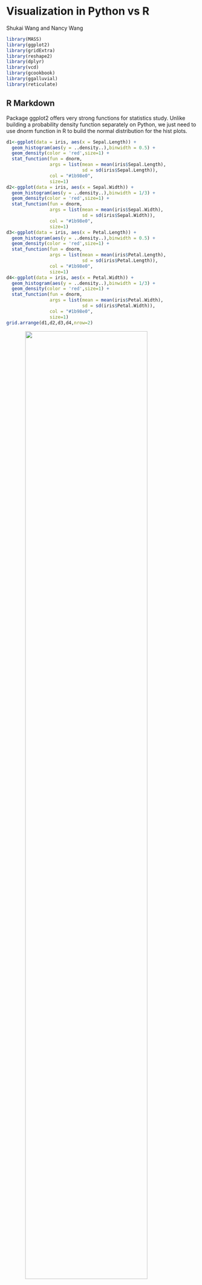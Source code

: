 # Visualization in Python vs R

Shukai Wang and Nancy Wang


```r
library(MASS)
library(ggplot2)
library(gridExtra)
library(reshape2)
library(dplyr)
library(vcd)
library(gcookbook)
library(ggalluvial)
library(reticulate)
```
   
## R Markdown
Package ggplot2 offers very strong functions for statistics study. Unlike building a probability density function separately on Python, we just need to use dnorm function in R to build the normal distribution for the hist plots.


```r
d1<-ggplot(data = iris, aes(x = Sepal.Length)) +
  geom_histogram(aes(y = ..density..),binwidth = 0.5) +
  geom_density(color = 'red',size=1) +
  stat_function(fun = dnorm,
                args = list(mean = mean(iris$Sepal.Length),
                            sd = sd(iris$Sepal.Length)),
                col = "#1b98e0",
                size=1)
d2<-ggplot(data = iris, aes(x = Sepal.Width)) +
  geom_histogram(aes(y = ..density..),binwidth = 1/3) +
  geom_density(color = 'red',size=1) +
  stat_function(fun = dnorm,
                args = list(mean = mean(iris$Sepal.Width),
                            sd = sd(iris$Sepal.Width)),
                col = "#1b98e0",
                size=1)
d3<-ggplot(data = iris, aes(x = Petal.Length)) +
  geom_histogram(aes(y = ..density..),binwidth = 0.5) +
  geom_density(color = 'red',size=1) +
  stat_function(fun = dnorm,
                args = list(mean = mean(iris$Petal.Length),
                            sd = sd(iris$Petal.Length)),
                col = "#1b98e0",
                size=1)
d4<-ggplot(data = iris, aes(x = Petal.Width)) +
  geom_histogram(aes(y = ..density..),binwidth = 1/3) +
  geom_density(color = 'red',size=1) +
  stat_function(fun = dnorm,
                args = list(mean = mean(iris$Petal.Width),
                            sd = sd(iris$Petal.Width)),
                col = "#1b98e0",
                size=1)
grid.arrange(d1,d2,d3,d4,nrow=2)
```

<img src="vis_in_python_vs_r_files/figure-html/unnamed-chunk-2-1.png" width="80%" style="display: block; margin: auto;" />

We can directly draw a box  plot for one feature. To draw for a few features together and show in one plot, we need the package reshape2 and its melt function, which is quite different from Python where we can input the whole dataframe directly and get the same result.


```r
ggplot(melt(iris), aes(x = variable, y = value)) + 
  geom_boxplot()
```

<img src="vis_in_python_vs_r_files/figure-html/unnamed-chunk-3-1.png" width="80%" style="display: block; margin: auto;" />





```r
ggplot(data = iris, mapping = aes(x = Sepal.Length, y = Sepal.Width, color=Species)) +
  geom_point()
```

<img src="vis_in_python_vs_r_files/figure-html/unnamed-chunk-4-1.png" width="80%" style="display: block; margin: auto;" />

The correlation of the features is an important index to analyze the multicollinearity of variables.To draw a heatmap to represent the correlation of all the features, the procedure based on ggplot2 is little more complex than using Python. We need to specify the value for x-axis, y-axis and filling. We use melt function again here to help us get the result.

```r
df <- iris
df <- subset(df, select=-Species)
cormat <- round(cor(df),2)
head(cormat)
```

```
##              Sepal.Length Sepal.Width Petal.Length Petal.Width
## Sepal.Length         1.00       -0.12         0.87        0.82
## Sepal.Width         -0.12        1.00        -0.43       -0.37
## Petal.Length         0.87       -0.43         1.00        0.96
## Petal.Width          0.82       -0.37         0.96        1.00
```

```r
melted_cormat <- melt(cormat)
#options(repr.plot.width=3,repr.plot.height=3)
ggplot(data = melted_cormat, aes(x=Var1, y=Var2, fill=value)) + 
  geom_tile()
```

<img src="vis_in_python_vs_r_files/figure-html/unnamed-chunk-5-1.png" width="80%" style="display: block; margin: auto;" />


On Python, we need to specify the variable for y-axis, otherwise the programming will has error. While here ggplot2 counts the number of variable for x-axis and does not allow to add another variable for y-axis. We should be careful about the difference when using bar plot on Python or R. Since the counts of each species are the same, we categorize the value of SepalLength to get the plot.

```r
df <- iris
df <- df %>% mutate(Sepal.Length=case_when(between(Sepal.Length,4,5) ~ '0',
                                           between(Sepal.Length,5,6) ~ '1',
                                           between(Sepal.Length,6,7) ~ '2',
                                           between(Sepal.Length,7,8) ~ '3',
                                           ))
ggplot(df, aes(x = Sepal.Length)) + 
    geom_bar()
```

<img src="vis_in_python_vs_r_files/figure-html/unnamed-chunk-6-1.png" width="80%" style="display: block; margin: auto;" />


It is more convenient to implement stacked barplot and grouped barplot on R compared with Python. We categorize the value of SepalLength to get the plot.

```r
df <- iris
df <- df %>% mutate(Sepal.Length=case_when(between(Sepal.Length,4,6) ~ '0',
                                           between(Sepal.Length,6,8) ~ '1'))
group <- ggplot(df, aes(x = Species, fill = Sepal.Length)) + 
    geom_bar(position = "dodge")
stack <- ggplot(df, aes(x = Species, fill = Sepal.Length)) + 
    geom_bar()
grid.arrange(group,stack,nrow=1)
```

<img src="vis_in_python_vs_r_files/figure-html/unnamed-chunk-7-1.png" width="80%" style="display: block; margin: auto;" />

From these two plots we can clearly see the relationship between species and the length of sepals. The lengths of Setosa's sepal are all less than 6.

We randomly generated a categorical data matrix to illustrate how we build a mosaic plot, which is used to show the proportions of categorical variables.


```r
#mosaic plot
# creating a random dataset 
# creating 6 rows
data_values <- matrix(c(80, 10, 15,
                        70, 86, 18, 
                        60, 30, 12,
                        90, 20, 25,
                        60, 96, 88, 
                        50, 20, 32))
```

```r
data <- as.table(
  matrix(
    data_values,
    
    # specifying the number of rows
    nrow = 6,
    byrow = TRUE,
    #create variable names
    dimnames = list(
      Random_Rows = c('A','B','C', 'D', 'E', 'F'),
      Random_Columns = c('col_1', 'col_2', 'col_3')
    )
  )
)
mosaic(data)
```

<img src="vis_in_python_vs_r_files/figure-html/unnamed-chunk-9-1.png" width="80%" style="display: block; margin: auto;" />
We use the tophitters2001 data set to implement the cleverland dot plot.

```r
#Load gcookbook for the tophitters2001 data set
tophit <- tophitters2001[1:25, ]
ggplot(tophit, aes(x = avg, y = reorder(name, avg))) +
  geom_point()
```

<img src="vis_in_python_vs_r_files/figure-html/unnamed-chunk-10-1.png" width="80%" style="display: block; margin: auto;" />



We use iris datset to build a contour plot. The results clear shows the ranges of variables.

```r
#contour plot
x <- as.numeric(as.character(iris$Sepal.Length))
y <- as.numeric(as.character(iris$Sepal.Width))
z <- kde2d(x, y)
contour(z)
```

<img src="vis_in_python_vs_r_files/figure-html/unnamed-chunk-11-1.png" width="80%" style="display: block; margin: auto;" />



Alluvial plot is another plot method to reveal the relationship between categorical variables. We use the vaccinations dataset in r.ggalluvial package to illustrate it. 


```r
ggplot(data = vaccinations,
       aes(axis1 = survey, axis2 = response, y = freq)) +
  geom_alluvium(aes(fill = response),
                curve_type = "cubic") +
  geom_stratum() +
  geom_text(stat = "stratum",
            aes(label = after_stat(stratum))) +
  scale_x_discrete(limits = c("Survey", "Response"),
                   expand = c(0.15, 0.05)) +
  theme_void()
```

<img src="vis_in_python_vs_r_files/figure-html/unnamed-chunk-12-1.png" width="80%" style="display: block; margin: auto;" />

Corresponding python version(in ipynb format):

Automatically generated by Colaboratory.

Original file is located at
    https://colab.research.google.com/drive/1dJxaW3LbfcOF2PpvIdocH2IvrA17-Jrp

## Python visualization

We mainly use seaborn to draw plots on Python.

*Note: due to the way the book is rendered, the Python code is not executed. However you can run the code locally.*


```python
import matplotlib.pyplot as plt
import seaborn as sns
import pandas as pd
import numpy as np
```

We load iris data from packge sklearn. The data set consists of 50 samples from each of three species of Iris (Iris setosa, Iris virginica and Iris versicolor). Four features were measured from each sample: the length and the width of the sepals and petals, in centimeters. Both Python and R has the access to this dataset.


```python
from sklearn.datasets import load_iris
iris = load_iris()
iris
df = pd.DataFrame(iris['data'], columns=['SepalLength', 'SepalWidth', 'PetalLength', 'PetalWidth'])
cg = pd.DataFrame(iris['target'],columns=['Category'])
```

It is not as convenient to build the normal distribution of histplot in Python as in R. We need to build a function to construct the probability distribution function and use the function "lineplot" form seaborn to draw the line.


```python
def normfun(x):
    mu = np.mean(x)
    sigma = np.std(x)
    pdf = np.exp(-((x - mu) ** 2) / (2 * sigma ** 2)) / (sigma * np.sqrt(2 * np.pi))
    return pdf
```

The distribution of one or more variables is represented by a histogram, a traditional visualization tool, by counting the number of data that fall within discrete bins. The distribution of observations in a dataset can be seen visually using a kernel density estimate (KDE) plot, which represents the data as a continuous probability density curve in one or more dimensions.


```python
fig,ax = plt.subplots(nrows=2,ncols=2,figsize=(14,6))
axes = ax.flatten()
sns.histplot(data=df,x='SepalLength',stat='density',ax=axes[0])
sns.kdeplot(data=df,x='SepalLength',ax=axes[0])
sns.lineplot(data=df,x='SepalLength',y=normfun(df.SepalLength),ax=axes[0],color='red')
sns.histplot(data=df,x='SepalWidth',stat='density',color='orange',ax=axes[1])
sns.kdeplot(data=df,x='SepalWidth',ax=axes[1])
sns.lineplot(data=df,x='SepalWidth',y=normfun(df.SepalWidth),ax=axes[1],color='red')
sns.histplot(data=df,x='PetalLength',stat='density',color='green',ax=axes[2])
sns.kdeplot(data=df,x='PetalLength',ax=axes[2])
sns.lineplot(data=df,x='PetalLength',y=normfun(df.PetalLength),ax=axes[2],color='red')
sns.histplot(data=df,x='PetalWidth',stat='density',color='red',ax=axes[3])
sns.kdeplot(data=df,x='PetalWidth',ax=axes[3])
sns.lineplot(data=df,x='PetalWidth',y=normfun(df.PetalWidth),ax=axes[3],color='red')
```

In order to compare variables or levels of a categorical variable, a box plot illustrates the distribution of quantitative data. Except for points that are identified as "outliers", the box plot displays the dataset's quartiles, and the whiskers expand to display the remainder of the distribution.


```python
plt.figure(figsize=(14,6))
sns.boxplot(data=df)
```

similar with boxplot, violin plot is another method to compare variables or levels of a categorical variable.


```python
g1 = sns.violinplot(data = iris.data) 
g1.set_xticklabels(iris.feature_names)
```


```python
vioplot using matplotlib
fig, ax = plt.subplots()
ax.violinplot(dataset = iris.data)
ax.set_xticks([1,2,3,4])
ax.set_xticklabels(iris.feature_names)
```

Scatter plot is most used for generally find a relationship between two numerical variables. The relationship between x and y can be shown for different subsets of the data using the hue, size, and style parameters."""


```python
plt.figure(figsize=(10,4))
sns.scatterplot(data=df,x='SepalLength',y='SepalWidth',hue=cg.Category)
```


Heatmap can be used to analyze the relationship within the features. We can compute the correlation first and draw the plot. This is an Axes-level function


```python
corr = df.corr()
sns.heatmap(corr)
```

A bar plot represents an estimate of central tendency for a numeric variable with the height of each rectangle and provides some indication of the uncertainty around that estimate using error bars. Bar graph can also be used to show multiple variables, the function uses the average value as default.


```python
iris_df = pd.concat([df,cg],axis=1)
mean=iris_df.groupby('Category')['SepalLength'].mean().reset_index()
fig,(ax1,ax2,ax3) = plt.subplots(nrows=1,ncols=3,figsize=(16,5))
sns.barplot(data=iris_df,x='Category',y='SepalLength',ax=ax1)
sns.barplot(data=mean, x="Category", y="SepalLength",ax=ax2)
sns.stripplot(data=iris_df,x='Category',y='SepalLength',ax=ax3)
```

When we have more than one categorical variables, we can use stacked or grouped bar plot. To make the tutorial easy to understand, we binned the features of iris and look at the result. The use of stacked bar plot on Python is not very convenient so we didn't mention it here.


```python
bins=[4,6,8]
labels=np.arange(0,len(bins)-1)
iris_df['binned_SepalLength']=pd.cut(df['SepalLength'],bins,labels=labels)

plt.figure(figsize=(8,4))
sns.barplot(data=iris_df,x='Category',y='PetalLength',hue='binned_SepalLength')
```

Actually, we can use 'sns.catplot' function to implement any plot with catrgorical variable as x-axis by changing the parameter 'kind'. This function provides access to several axes-level functions that show the relationship between a numerical and one or more categorical variables using one of several visual representations and the kind parameter selects the underlying axes-level function to use. Take bar plot as an example, it has the same plot as 'sns.barplot'.

Pay attention to the use of subplots here. Catplot is a figure-level function and does not accept target axes. 



```python
sns.catplot(data=iris_df,x='Category',y='SepalLength',kind='bar')

sns.catplot(data=iris_df,x='Category',y='SepalLength',kind='strip')
```

Mosaic plot is a special type of stacked bar chart for categorical variables. We use the statmodels package in python to implement it.(There are not convenient API in matplotlib/seaborn, but using FacetGrid() in matplotlib can also draw a mosaic plot.) The data are created randomly.


```python
data = [80, 10, 15, 70, 86, 18, 60, 30, 12, 90, 20, 25, 60, 96, 88, 50, 20, 32]
from statsmodels.graphics.mosaicplot import mosaic
from itertools import product
tuples = list(product(["A","B","C","D","E","F"], ['col1', 'col2','col3']))
index = pd.MultiIndex.from_tuples(tuples)
data = pd.Series(data, index=index)
mosaic(data, title='mosaic plot in python')
plt.show()
```

The following is Cleveland dot plot in python. we use part of the tophit dataset in r.gcookbook package.


```python
data = pd.read_csv("tophit.csv")
data = data[:25]
fig = sns.scatterplot(y="name", x="avg", data = data)
```

Parallel coordinates plot are used to show the relationship between different variables. The following plot clearly shows the relationship in iris dataset. We use the API in pandas to implement it.


```python
from pandas.plotting import parallel_coordinates
iris = sns.load_dataset('iris')
parallel_coordinates(iris, 'species', colormap=plt.get_cmap("Set2"))
```

The following is contour plot in python. We still use the iris dataset. Contour plot is a graphical method to visualize the 3-D surface by plotting constant Z slices called contours in a 2-D format.


```python
sns.kdeplot(x=iris.sepal_width, y=iris.sepal_length)
plt.show()
```

Alluvial plot is another plot method to reveal the relationship between categorical variables. We use the vaccinations dataset in r.ggalluvial package to illustrate it. 


```python
import holoviews as hv
from holoviews import opts, dim
data = pd.read_csv("vaccinations.csv")
hv.extension('bokeh')
sankey = hv.Sankey(data,kdims=["survey", "response"])
sankey.opts(width=600, height=400)
```

Reference
https://en.wikipedia.org/wiki/Iris_flower_data_set

http://seaborn.pydata.org/generated/seaborn.catplot.html

https://r-charts.com/distribution/cleveland-dot-plot/

https://holoviews.org/reference_manual/holoviews.element.html?highlight=sankey#holoviews.element.sankey.Sankey


